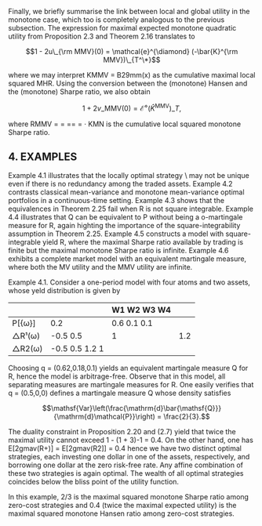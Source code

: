 Finally, we briefly summarise the link between local and global utility in the monotone case, which too is completely analogous to the previous subsection. The expression for maximal expected monotone quadratic utility from Proposition 2.3 and Theorem 2.16 translates to

$$1 - 2u\_{\rm MMV}(0) = \mathcal{e}^{\diamond} (-\bar{K}^{\rm MMV})\_{T^\*}$$

where we may interpret KMMV = B29mm(x) as the cumulative maximal local squared MHR. Using the conversion between the (monotone) Hansen and the (monotone) Sharpe ratio, we also obtain

$$1 + 2v\_{\text{MMV}}(0) = \mathcal{E}^{\diamond}(\widehat{K}^{\text{MMV}})\_T,$$

where RMMV = = == = · KMN is the cumulative local squared monotone Sharpe ratio.

## 4. EXAMPLES

Example 4.1 illustrates that the locally optimal strategy \ may not be unique even if there is no redundancy among the traded assets. Example 4.2 contrasts classical mean-variance and monotone mean-variance optimal portfolios in a continuous-time setting. Example 4.3 shows that the equivalences in Theorem 2.25 fail when R is not square integrable. Example 4.4 illustrates that Q can be equivalent to P without being a o-martingale measure for R, again highting the importance of the square-integrability assumption in Theorem 2.25. Example 4.5 constructs a model with square-integrable yield R, where the maximal Sharpe ratio available by trading is finite but the maximal monotone Sharpe ratio is infinite. Example 4.6 exhibits a complete market model with an equivalent martingale measure, where both the MV utility and the MMV utility are infinite.

Example 4.1. Consider a one-period model with four atoms and two assets, whose yeld distribution is given by

|        |                | W1 W2 W3 W4 |     |
|--------|----------------|-------------|-----|
| P[{ω}] | 0.2            | 0.6 0.1 0.1 |     |
| △R¹(ω) | -0.5 0.5       | 1           | 1.2 |
| △R2(ω) | -0.5 0.5 1.2 1 |             |     |

Choosing q = (0.62,0.18,0.1) yields an equivalent martingale measure Q for R, hence the model is arbitrage-free. Observe that in this model, all separating measures are martingale measures for R. One easily verifies that q = (0.5,0,0) defines a martingale measure Q whose density satisfies

$$\mathsf{Var}\left(\frac{\mathrm{d}\bar{\mathsf{Q}}}{\mathrm{d}\mathcal{P}}\right) = \frac{2}{3}.$$

The duality constraint in Proposition 2.20 and (2.7) yield that twice the maximal utility cannot exceed 1 - (1 + 3)-1 = 0.4. On the other hand, one has E[2gmav(R+)] = E[2gmav(R2]] = 0.4 hence we have two distinct optimal strategies, each investing one dollar in one of the assets, respectively, and borrowing one dollar at the zero risk-free rate. Any affine combination of these two strategies is again optimal. The wealth of all optimal strategies coincides below the bliss point of the utility function.

In this example, 2/3 is the maximal squared monotone Sharpe ratio among zero-cost strategies and 0.4 (twice the maximal expected utility) is the maximal squared monotone Hansen ratio among zero-cost strategies.